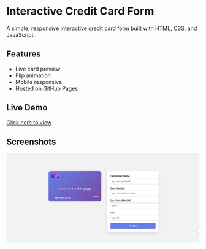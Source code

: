 # Interactive Credit Card Form

A simple, responsive interactive credit card form built with HTML, CSS, and JavaScript.

## Features
- Live card preview
- Flip animation
- Mobile responsive
- Hosted on GitHub Pages

## Live Demo
[Click here to view](https://github.com/Lily-xo/interactive-card.git)

## Screenshots
![Screenshot](./Screenshot%20(30).png)